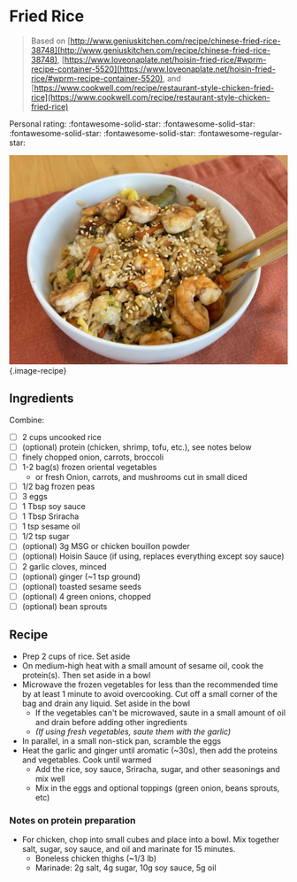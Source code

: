 # Fried Rice

> Based on [http://www.geniuskitchen.com/recipe/chinese-fried-rice-38748](http://www.geniuskitchen.com/recipe/chinese-fried-rice-38748), [https://www.loveonaplate.net/hoisin-fried-rice/#wprm-recipe-container-5520](https://www.loveonaplate.net/hoisin-fried-rice/#wprm-recipe-container-5520), and [https://www.cookwell.com/recipe/restaurant-style-chicken-fried-rice](https://www.cookwell.com/recipe/restaurant-style-chicken-fried-rice)

<!-- {cts} rating=4; (User can specify rating on scale of 1-5) -->

Personal rating: :fontawesome-solid-star: :fontawesome-solid-star: :fontawesome-solid-star: :fontawesome-solid-star: :fontawesome-regular-star:

<!-- {cte} -->

<!-- {cts} name_image=fried_rice_hoisin.jpeg; (User can specify image name) -->

![fried_rice_hoisin.jpeg](./fried_rice_hoisin.jpeg){.image-recipe}

<!-- {cte} -->

## Ingredients

Combine:

- [ ] 2 cups uncooked rice
- [ ] (optional) protein (chicken, shrimp, tofu, etc.), see notes below
- [ ] finely chopped onion, carrots, broccoli
- [ ] 1-2 bag(s) frozen oriental vegetables
    - or fresh Onion, carrots, and mushrooms cut in small diced
- [ ] 1/2 bag frozen peas
- [ ] 3 eggs
- [ ] 1 Tbsp soy sauce
- [ ] 1 Tbsp Sriracha
- [ ] 1 tsp sesame oil
- [ ] 1/2 tsp sugar
- [ ] (optional) 3g MSG or chicken bouillon powder
- [ ] (optional) Hoisin Sauce (if using, replaces everything except soy sauce)
- [ ] 2 garlic cloves, minced
- [ ] (optional) ginger (~1 tsp ground)
- [ ] (optional) toasted sesame seeds
- [ ] (optional) 4 green onions, chopped
- [ ] (optional) bean sprouts

## Recipe

- Prep 2 cups of rice. Set aside
- On medium-high heat with a small amount of sesame oil, cook the protein(s). Then set aside in a bowl
- Microwave the frozen vegetables for less than the recommended time by at least 1 minute to avoid overcooking. Cut off a small corner of the bag and drain any liquid. Set aside in the bowl
    - If the vegetables can't be microwaved, saute in a small amount of oil and drain before adding other ingredients
    - *(If using fresh vegetables, saute them with the garlic)*
- In parallel, in a small non-stick pan, scramble the eggs
- Heat the garlic and ginger until aromatic (~30s), then add the proteins and vegetables. Cook until warmed
    - Add the rice, soy sauce, Sriracha, sugar, and other seasonings and mix well
    - Mix in the eggs and optional toppings (green onion, beans sprouts, etc)

### Notes on protein preparation

- For chicken, chop into small cubes and place into a bowl. Mix together salt, sugar, soy sauce, and oil and marinate for 15 minutes.
    - Boneless chicken thighs (~1/3 lb)
    - Marinade: 2g salt, 4g sugar, 10g soy sauce, 5g oil
